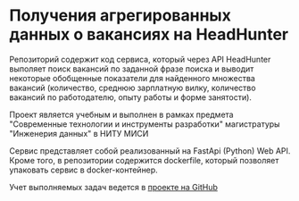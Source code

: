 # Получения агрегированных данных о вакансиях на HeadHunter 
Репозиторий содержит код сервиса, который через API HeadHunter выполяет поиск вакансий по заданной фразе поиска
и выводит некоторые обобщенные показатели для найденного множества вакансий (количество, среднюю зарплатную вилку, количество вакансий по работодателю, опыту работы и форме занятости).

Проект является учебным и выполнен в рамках предмета "Современные технологии и инструменты разработки" магистратуры "Инженерия данных" в НИТУ МИСИ 

Сервис представляет собой реализованный на FastApi (Python) Web API. Кроме того, в репозитории содержится dockerfile, который позволяет упаковать сервис в docker-контейнер. 

Учет выполняемых задач ведется в [проекте на GitHub](https://github.com/users/sergey-vershinin-misis/projects/1/views/1)
